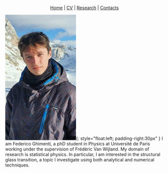 <p align="center">
  <a href="https://federicoghimenti.github.io">Home</a> |
  <a href="https://federicoghimenti.github.io/cv">CV</a> |
  <a href="https://federicoghimenti.github.io/research">Research</a> |
  <a href="https://federicoghimenti.github.io/contacts">Contacts</a>
</p>

![Image](ProfilePicture.jpeg){: style="float:left; padding-right:30px" }
I am Federico Ghimenti, a phD student in Physics at Université de Paris working under the supervision of Frédéric Van Wijland. My domain of research is statistical physics. In particular, I am interested in the structural glass transition, a topic I investigate using both analytical and numerical techniques.

<br clear="left"/>

<script src="http://code.jquery.com/jquery-1.4.2.min.js"></script> <script> var x = document.getElementsByClassName("site-footer-credits"); setTimeout(() => { x[0].remove(); }, 10); </script>
